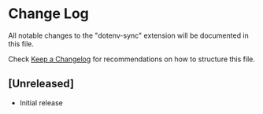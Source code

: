 # Change Log
All notable changes to the "dotenv-sync" extension will be documented in this file.

Check [Keep a Changelog](http://keepachangelog.com/) for recommendations on how to structure this file.

## [Unreleased]
- Initial release